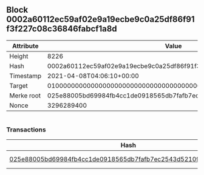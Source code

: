 ## Block 0002a60112ec59af02e9a19ecbe9c0a25df86f91f3f227c08c36846fabcf1a8d

Attribute | Value
--- | ---
Height | 8226
Hash | 0002a60112ec59af02e9a19ecbe9c0a25df86f91f3f227c08c36846fabcf1a8d
Timestamp | 2021-04-08T04:06:10+00:00
Target | 0100000000000000000000000000000000000000000000000000000000000000
Merke root | 025e88005bd69984fb4cc1de0918565db7fafb7ec2543d521091bc17e89cfd3e
Nonce | 3296289400

```

```

### Transactions

Hash | Amount
--- | ---
[025e88005bd69984fb4cc1de0918565db7fafb7ec2543d521091bc17e89cfd3e](025e88005bd69984fb4cc1de0918565db7fafb7ec2543d521091bc17e89cfd3e.md) | 10.00000000 SKEPTI 
